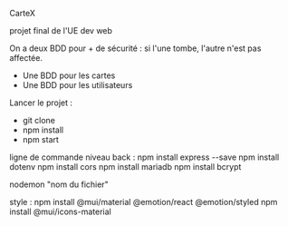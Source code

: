 CarteX

projet final de l'UE dev web

On a deux BDD pour + de sécurité : si l'une tombe, l'autre n'est pas affectée.

- Une BDD pour les cartes
- Une BDD pour les utilisateurs

Lancer le projet :

- git clone
- npm install
- npm start

ligne de commande
niveau back :
npm install express --save
npm install dotenv
npm install cors
npm install mariadb
npm install bcrypt

nodemon "nom du fichier"

style :
npm install @mui/material @emotion/react @emotion/styled
npm install @mui/icons-material
